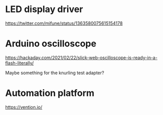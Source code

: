 # LED display driver

https://twitter.com/mifune/status/1363580075615154178

# Arduino oscilloscope

https://hackaday.com/2021/02/22/slick-web-oscilloscope-is-ready-in-a-flash-literally/

Maybe something for the knurling test adapter?

# Automation platform

https://vention.io/
